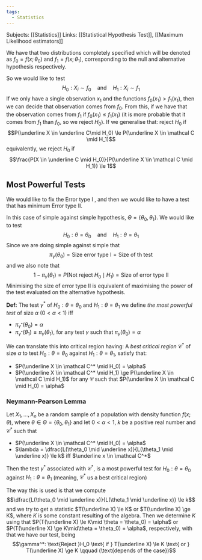 ```yaml
---
tags:
  - Statistics
---
```

Subjects: [[Statistics]]
Links: [[Statistical Hypothesis Test]], [[Maximum Likelihood estimators]]

We have that two distributions completely specified which will be denoted as $f_0 =f(x; \theta_0)$ and $f_1 = f(x; \theta_1)$, corresponding to the null and alternative hypothesis respectively.

So we would like to test $$H_0 : X_i \sim f_0 \quad \text{and} \quad  H_1: X_i \sim f_1$$
If we only have a single observation $x_1$ and the functions $f_0(x_1) > f_1(x_1)$, then we can decide that observation comes from $f_0$. From this, if we have that the observation comes from $f_1$ if $f_0(x_1) \le f_1(x_1)$ (it is more probable that it comes from $f_1$ than $f_0$, so we reject $H_0$). If we generalise that: reject $H_0$ if  $$P(\underline X \in \underline C\mid H_0) \le P(\underline X \in \mathcal C \mid H_1)$$equivalently, we reject $H_0$ if $$\frac{P(X \in \underline C \mid H_0)}{P(\underline X \in \mathcal C \mid H_1)} \le 1$$
## Most Powerful Tests

We would like to fix the Error type $\text{I}$ , and then we would like to have a test that has minimum Error type $\text{II}$. 

In this case of simple against simple hypothesis, $\Theta = \{\theta_0, \theta_1\}$. We would like to test $$H_0 : \theta = \theta_0 \quad \text{and} \quad  H_1: \theta = \theta_1$$
Since we are doing simple against simple that $$\pi_\gamma(\theta_0) = \text{Size error type I} = \text{Size of th test}$$and we also note that $$ 1- \pi_\gamma(\theta_1) = P(\text{Not reject } H_0 \mid H_1) = \text{Size of error type II}$$
Minimising the size of error type $\text{II}$ is equivalent of maximising the power of the test evaluated on the alternative hypothesis. 

**Def:** The test $\gamma^*$ of $H_0: \theta = \theta_0$ and $H_1 : \theta=\theta_1$ we define *the most powerful test* of size $\alpha$ ($0<\alpha<1$) iff
- $\pi_{\gamma^*}(\theta_0) =\alpha$
- $\pi_{\gamma^*}(\theta_1) \le \pi_\gamma(\theta_1)$, for any test $\gamma$ such that $\pi_\gamma(\theta_0) = \alpha$

We can translate this into critical region having:
A *best critical region* $\mathcal C^*$ of size $\alpha$  to test $H_0: \theta = \theta_0$ against $H_1: \theta = \theta_1$, satisfy that:
- $P(\underline X \in \mathcal C^* \mid H_0) = \alpha$
- $P(\underline X \in \mathcal C^* \mid H_1) \ge P(\underline X \in \mathcal C \mid H_1)$ for any $\mathcal C$ such that $P(\underline X \in \mathcal C \mid H_0) = \alpha$ 

### Neymann-Pearson Lemma
Let $X_1, \dots, X_n$ be a random sample of a population with density function $f(x; \theta)$, where $\theta \in \Theta = \{\theta_0, \theta_1\}$ and let $0 < \alpha< 1$, $k$ be a positive real number and $\mathcal C^*$ such that
- $P(\underline X \in \mathcal C^* \mid H_0) = \alpha$
- $\lambda = \dfrac{L(\theta_0 \mid \underline x)}{L(\theta_1 \mid \underline x)} \le k$ iff $\underline x \in \mathcal C^*$

Then the test $\gamma^*$ associated with $\mathcal C^*$, is a most powerful test for $H_0 : \theta = \theta_0$ against $H_1 : \theta = \theta_1$ (meaning, $\mathcal C^*$ us a best critical region)

The way this is used is that we compute $$\dfrac{L(\theta_0 \mid \underline x)}{L(\theta_1 \mid \underline x)} \le k$$and we try to get a statistic $T(\underline X) \le K$ or $T(\underline X) \ge K$, where $K$ is some constant resulting of the algebra. Then we determine $K$ using that $P(T(\underline X) \le K\mid \theta = \theta_0) = \alpha$ or $P(T(\underline X) \ge K\mid\theta =  \theta_0) = \alpha$, respectively, with that we have our test, being $$\gamma^*: \text{Reject }H_0 \text{ if } T(\underline X) \le K \text{ or } T(\underline X) \ge K \qquad (\text{depends of the case})$$